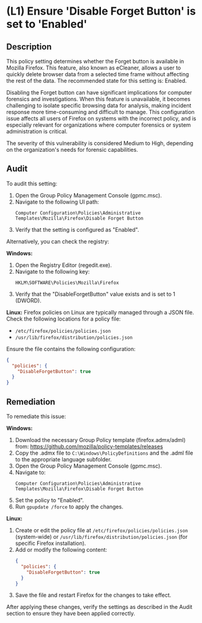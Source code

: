 # (L1) Ensure 'Disable Forget Button' is set to 'Enabled'

## Description

This policy setting determines whether the Forget button is available in Mozilla Firefox. This feature, also known as eCleaner, allows a user to quickly delete browser data from a selected time frame without affecting the rest of the data. The recommended state for this setting is: Enabled.

Disabling the Forget button can have significant implications for computer forensics and investigations. When this feature is unavailable, it becomes challenging to isolate specific browsing data for analysis, making incident response more time-consuming and difficult to manage. This configuration issue affects all users of Firefox on systems with the incorrect policy, and is especially relevant for organizations where computer forensics or system administration is critical.

The severity of this vulnerability is considered Medium to High, depending on the organization's needs for forensic capabilities.

## Audit

To audit this setting:

1. Open the Group Policy Management Console (gpmc.msc).
2. Navigate to the following UI path:
   ```
   Computer Configuration\Policies\Administrative Templates\Mozilla\Firefox\Disable Forget Button
   ```
3. Verify that the setting is configured as "Enabled".

Alternatively, you can check the registry:

**Windows:**
1. Open the Registry Editor (regedit.exe).
2. Navigate to the following key:
   ```
   HKLM\SOFTWARE\Policies\Mozilla\Firefox
   ```
3. Verify that the "DisableForgetButton" value exists and is set to 1 (DWORD).

**Linux:**
Firefox policies on Linux are typically managed through a JSON file. Check the following locations for a policy file:
- `/etc/firefox/policies/policies.json`
- `/usr/lib/firefox/distribution/policies.json`

Ensure the file contains the following configuration:
```json
{
  "policies": {
    "DisableForgetButton": true
  }
}
```

## Remediation

To remediate this issue:

**Windows:**
1. Download the necessary Group Policy template (firefox.admx/adml) from: https://github.com/mozilla/policy-templates/releases
2. Copy the .admx file to `C:\Windows\PolicyDefinitions` and the .adml file to the appropriate language subfolder.
3. Open the Group Policy Management Console (gpmc.msc).
4. Navigate to:
   ```
   Computer Configuration\Policies\Administrative Templates\Mozilla\Firefox\Disable Forget Button
   ```
5. Set the policy to "Enabled".
6. Run `gpupdate /force` to apply the changes.

**Linux:**
1. Create or edit the policy file at `/etc/firefox/policies/policies.json` (system-wide) or `/usr/lib/firefox/distribution/policies.json` (for specific Firefox installation).
2. Add or modify the following content:
   ```json
   {
     "policies": {
       "DisableForgetButton": true
     }
   }
   ```
3. Save the file and restart Firefox for the changes to take effect.

After applying these changes, verify the settings as described in the Audit section to ensure they have been applied correctly.
